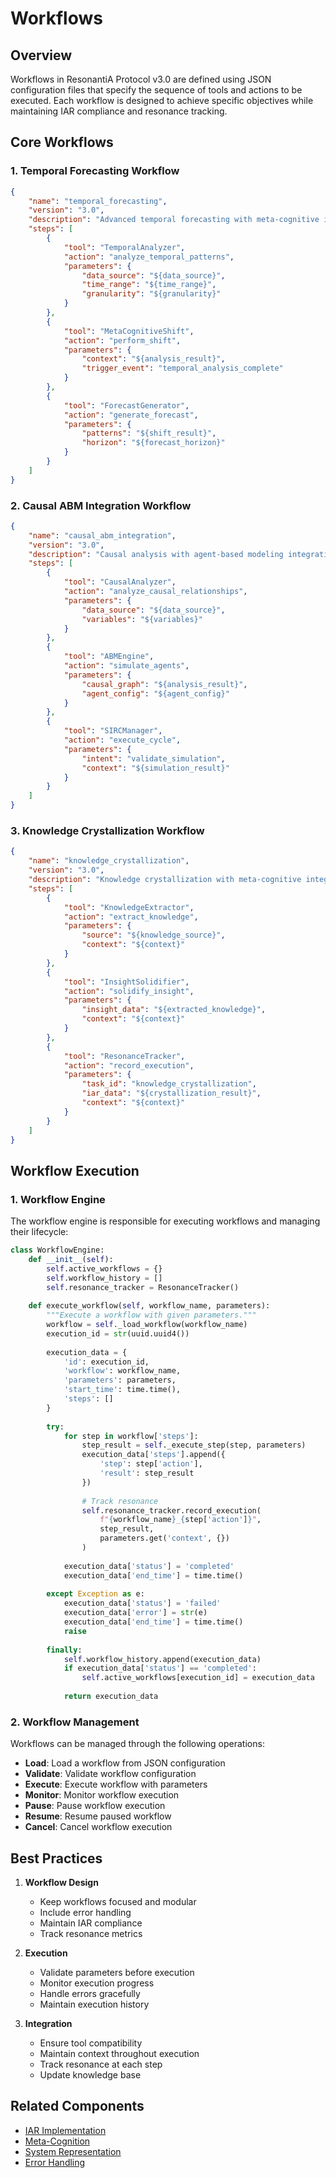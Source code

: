 # Workflows

## Overview

Workflows in ResonantiA Protocol v3.0 are defined using JSON configuration files that specify the sequence of tools and actions to be executed. Each workflow is designed to achieve specific objectives while maintaining IAR compliance and resonance tracking.

## Core Workflows

### 1. Temporal Forecasting Workflow

```json
{
    "name": "temporal_forecasting",
    "version": "3.0",
    "description": "Advanced temporal forecasting with meta-cognitive integration",
    "steps": [
        {
            "tool": "TemporalAnalyzer",
            "action": "analyze_temporal_patterns",
            "parameters": {
                "data_source": "${data_source}",
                "time_range": "${time_range}",
                "granularity": "${granularity}"
            }
        },
        {
            "tool": "MetaCognitiveShift",
            "action": "perform_shift",
            "parameters": {
                "context": "${analysis_result}",
                "trigger_event": "temporal_analysis_complete"
            }
        },
        {
            "tool": "ForecastGenerator",
            "action": "generate_forecast",
            "parameters": {
                "patterns": "${shift_result}",
                "horizon": "${forecast_horizon}"
            }
        }
    ]
}
```

### 2. Causal ABM Integration Workflow

```json
{
    "name": "causal_abm_integration",
    "version": "3.0",
    "description": "Causal analysis with agent-based modeling integration",
    "steps": [
        {
            "tool": "CausalAnalyzer",
            "action": "analyze_causal_relationships",
            "parameters": {
                "data_source": "${data_source}",
                "variables": "${variables}"
            }
        },
        {
            "tool": "ABMEngine",
            "action": "simulate_agents",
            "parameters": {
                "causal_graph": "${analysis_result}",
                "agent_config": "${agent_config}"
            }
        },
        {
            "tool": "SIRCManager",
            "action": "execute_cycle",
            "parameters": {
                "intent": "validate_simulation",
                "context": "${simulation_result}"
            }
        }
    ]
}
```

### 3. Knowledge Crystallization Workflow

```json
{
    "name": "knowledge_crystallization",
    "version": "3.0",
    "description": "Knowledge crystallization with meta-cognitive integration",
    "steps": [
        {
            "tool": "KnowledgeExtractor",
            "action": "extract_knowledge",
            "parameters": {
                "source": "${knowledge_source}",
                "context": "${context}"
            }
        },
        {
            "tool": "InsightSolidifier",
            "action": "solidify_insight",
            "parameters": {
                "insight_data": "${extracted_knowledge}",
                "context": "${context}"
            }
        },
        {
            "tool": "ResonanceTracker",
            "action": "record_execution",
            "parameters": {
                "task_id": "knowledge_crystallization",
                "iar_data": "${crystallization_result}",
                "context": "${context}"
            }
        }
    ]
}
```

## Workflow Execution

### 1. Workflow Engine

The workflow engine is responsible for executing workflows and managing their lifecycle:

```python
class WorkflowEngine:
    def __init__(self):
        self.active_workflows = {}
        self.workflow_history = []
        self.resonance_tracker = ResonanceTracker()
    
    def execute_workflow(self, workflow_name, parameters):
        """Execute a workflow with given parameters."""
        workflow = self._load_workflow(workflow_name)
        execution_id = str(uuid.uuid4())
        
        execution_data = {
            'id': execution_id,
            'workflow': workflow_name,
            'parameters': parameters,
            'start_time': time.time(),
            'steps': []
        }
        
        try:
            for step in workflow['steps']:
                step_result = self._execute_step(step, parameters)
                execution_data['steps'].append({
                    'step': step['action'],
                    'result': step_result
                })
                
                # Track resonance
                self.resonance_tracker.record_execution(
                    f"{workflow_name}_{step['action']}",
                    step_result,
                    parameters.get('context', {})
                )
            
            execution_data['status'] = 'completed'
            execution_data['end_time'] = time.time()
            
        except Exception as e:
            execution_data['status'] = 'failed'
            execution_data['error'] = str(e)
            execution_data['end_time'] = time.time()
            raise
        
        finally:
            self.workflow_history.append(execution_data)
            if execution_data['status'] == 'completed':
                self.active_workflows[execution_id] = execution_data
            
            return execution_data
```

### 2. Workflow Management

Workflows can be managed through the following operations:

- **Load**: Load a workflow from JSON configuration
- **Validate**: Validate workflow configuration
- **Execute**: Execute workflow with parameters
- **Monitor**: Monitor workflow execution
- **Pause**: Pause workflow execution
- **Resume**: Resume paused workflow
- **Cancel**: Cancel workflow execution

## Best Practices

1. **Workflow Design**
   - Keep workflows focused and modular
   - Include error handling
   - Maintain IAR compliance
   - Track resonance metrics

2. **Execution**
   - Validate parameters before execution
   - Monitor execution progress
   - Handle errors gracefully
   - Maintain execution history

3. **Integration**
   - Ensure tool compatibility
   - Maintain context throughout execution
   - Track resonance at each step
   - Update knowledge base

## Related Components

- [IAR Implementation](iar_implementation.md)
- [Meta-Cognition](../02_Conceptual_Framework/meta_cognition.md)
- [System Representation](../04_Arche_Architecture_And_Internals/system_representation.md)
- [Error Handling](../06_Troubleshooting_And_FAQ/error_handling.md) 